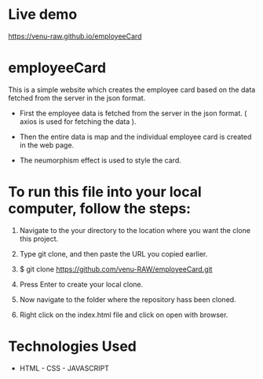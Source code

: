 # Live demo 

  https://venu-raw.github.io/employeeCard
  
# employeeCard

  This is a simple website which creates the employee card based on the data fetched from the server in the json format.

  - First the employee data is fetched from the server in the json format. ( axios is used for fetching the data ).
  
  - Then the entire data is map and the individual employee card is created in the web page.
  
  - The neumorphism effect is used to style the card.

# To run this file into your local computer, follow the steps:

 1. Navigate to the your directory to the location where you want the clone this project.

 2. Type git clone, and then paste the URL you copied earlier.

 3. $ git clone https://github.com/venu-RAW/employeeCard.git

 4. Press Enter to create your local clone.

 5. Now navigate to the folder where the repository hass been cloned.

 6. Right click on the index.html file and click on open with browser.
 
 # Technologies Used
  
  - HTML - CSS - JAVASCRIPT 
